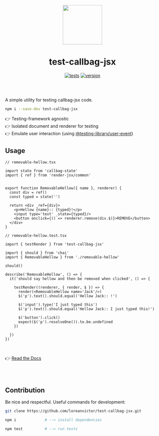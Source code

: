 <div align="center">

<img src="https://raw.githubusercontent.com/loreanvictor/callbag-jsx/main/docs/assets/callbag.svg" width="128px"/>
<br/>

# test-callbag-jsx

[![tests](https://img.shields.io/github/workflow/status/loreanvictor/test-callbag-jsx/Run%20Tests?label=tests&logo=mocha&logoColor=green&style=flat-square)](https://github.com/loreanvictor/test-callbag-jsx/actions?query=workflow%3A%22Run+Tests%22)
[![version](https://img.shields.io/npm/v/test-callbag-jsx?logo=npm&style=flat-square)](https://www.npmjs.com/package/test-callbag-jsx)

</div>

<br/><br/>

A simple utility for testing callbag-jsx code.

```bash
npm i --save-dev test-callbag-jsx
```

👉 Testing-framework agnostic \
👉 Isolated document and renderer for testing \
👉 Emulate user interaction (using [@testing-library/user-event](https://github.com/testing-library/user-event))


## Usage

```tsx
// removable-hellow.tsx

import state from 'callbag-state'
import { ref } from 'render-jsx/common'


export function RemovableHellow({ name }, renderer) {
  const div = ref()
  const typed = state('')

  return <div _ref={div}>
    <p>Hellow {name}:: {typed}!</p>
    <input type='text' _state={typed}/>
    <button onclick={() => renderer.remove(div.$)}>REMOVE</button>
  </div>
}
```
```tsx
// removable-hellow.test.tsx

import { testRender } from 'test-callbag-jsx'

import { should } from 'chai'
import { RemovableHellow } from './removable-hellow'

should()

describe('RemovableHellow', () => {
  it('should say hellow and then be removed when clicked', () => {

    testRender((renderer, { render, $ }) => {
      render(<RemovableHellow name='Jack'/>)
      $('p').text().should.equal('Hellow Jack:: !')

      $('input').type('I just typed this')
      $('p').text().should.equal('Hellow Jack:: I just typed this!')

      $('button').click()
      expect($('p').resolveOne()).to.be.undefined
    })

  })
})
```

<br>

👉 [Read the Docs](/usage.md)

<br><br>

## Contribution

Be nice and respectful. Useful commands for development:

```bash
git clone https://github.com/loreanvictor/test-callbag-jsx.git
```
```bash
npm i             # --> install dependencies
```
```bash
npm test          # --> run tests
```

